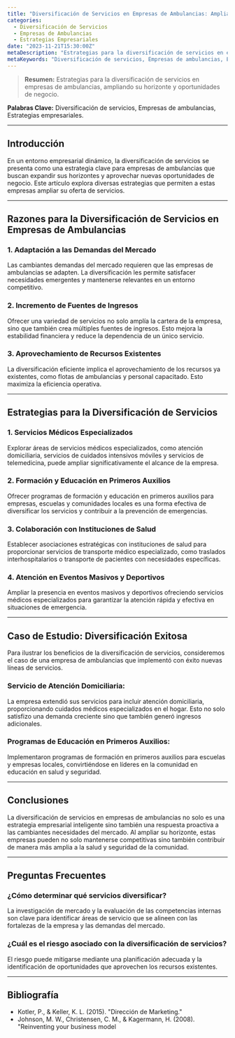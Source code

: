 ```yaml
---
title: "Diversificación de Servicios en Empresas de Ambulancias: Ampliando el Horizonte"
categories:
  - Diversificación de Servicios
  - Empresas de Ambulancias
  - Estrategias Empresariales
date: "2023-11-21T15:30:00Z"
metaDescription: "Estrategias para la diversificación de servicios en empresas de ambulancias, ampliando su horizonte y oportunidades de negocio."
metaKeywords: "Diversificación de servicios, Empresas de ambulancias, Estrategias empresariales"
---
```


> **Resumen:** Estrategias para la diversificación de servicios en empresas de ambulancias, ampliando su horizonte y oportunidades de negocio.

**Palabras Clave:** Diversificación de servicios, Empresas de ambulancias, Estrategias empresariales.

---

## Introducción

En un entorno empresarial dinámico, la diversificación de servicios se presenta como una estrategia clave para empresas de ambulancias que buscan expandir sus horizontes y aprovechar nuevas oportunidades de negocio. Este artículo explora diversas estrategias que permiten a estas empresas ampliar su oferta de servicios.

---

## Razones para la Diversificación de Servicios en Empresas de Ambulancias

### **1. Adaptación a las Demandas del Mercado**

Las cambiantes demandas del mercado requieren que las empresas de ambulancias se adapten. La diversificación les permite satisfacer necesidades emergentes y mantenerse relevantes en un entorno competitivo.

### **2. Incremento de Fuentes de Ingresos**

Ofrecer una variedad de servicios no solo amplía la cartera de la empresa, sino que también crea múltiples fuentes de ingresos. Esto mejora la estabilidad financiera y reduce la dependencia de un único servicio.

### **3. Aprovechamiento de Recursos Existentes**

La diversificación eficiente implica el aprovechamiento de los recursos ya existentes, como flotas de ambulancias y personal capacitado. Esto maximiza la eficiencia operativa.

---

## Estrategias para la Diversificación de Servicios

### **1. Servicios Médicos Especializados**

Explorar áreas de servicios médicos especializados, como atención domiciliaria, servicios de cuidados intensivos móviles y servicios de telemedicina, puede ampliar significativamente el alcance de la empresa.

### **2. Formación y Educación en Primeros Auxilios**

Ofrecer programas de formación y educación en primeros auxilios para empresas, escuelas y comunidades locales es una forma efectiva de diversificar los servicios y contribuir a la prevención de emergencias.

### **3. Colaboración con Instituciones de Salud**

Establecer asociaciones estratégicas con instituciones de salud para proporcionar servicios de transporte médico especializado, como traslados interhospitalarios o transporte de pacientes con necesidades específicas.

### **4. Atención en Eventos Masivos y Deportivos**

Ampliar la presencia en eventos masivos y deportivos ofreciendo servicios médicos especializados para garantizar la atención rápida y efectiva en situaciones de emergencia.

---

## Caso de Estudio: Diversificación Exitosa

Para ilustrar los beneficios de la diversificación de servicios, consideremos el caso de una empresa de ambulancias que implementó con éxito nuevas líneas de servicios.

### **Servicio de Atención Domiciliaria:**
La empresa extendió sus servicios para incluir atención domiciliaria, proporcionando cuidados médicos especializados en el hogar. Esto no solo satisfizo una demanda creciente sino que también generó ingresos adicionales.

### **Programas de Educación en Primeros Auxilios:**
Implementaron programas de formación en primeros auxilios para escuelas y empresas locales, convirtiéndose en líderes en la comunidad en educación en salud y seguridad.

---

## Conclusiones

La diversificación de servicios en empresas de ambulancias no solo es una estrategia empresarial inteligente sino también una respuesta proactiva a las cambiantes necesidades del mercado. Al ampliar su horizonte, estas empresas pueden no solo mantenerse competitivas sino también contribuir de manera más amplia a la salud y seguridad de la comunidad.

---

## Preguntas Frecuentes

### ¿Cómo determinar qué servicios diversificar?

La investigación de mercado y la evaluación de las competencias internas son clave para identificar áreas de servicio que se alineen con las fortalezas de la empresa y las demandas del mercado.

### ¿Cuál es el riesgo asociado con la diversificación de servicios?

El riesgo puede mitigarse mediante una planificación adecuada y la identificación de oportunidades que aprovechen los recursos existentes.

---

## Bibliografía

- Kotler, P., & Keller, K. L. (2015). "Dirección de Marketing."
- Johnson, M. W., Christensen, C. M., & Kagermann, H. (2008). "Reinventing your business model
